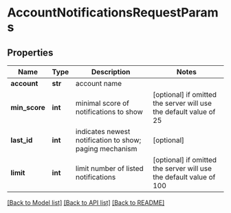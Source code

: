 # AccountNotificationsRequestParams

## Properties
Name | Type | Description | Notes
------------ | ------------- | ------------- | -------------
**account** | **str** | account name | 
**min_score** | **int** | minimal score of notifications to show | [optional]  if omitted the server will use the default value of 25
**last_id** | **int** | indicates newest notification to show; paging mechanism | [optional] 
**limit** | **int** | limit number of listed notifications | [optional]  if omitted the server will use the default value of 100

[[Back to Model list]](../README.md#documentation-for-models) [[Back to API list]](../README.md#documentation-for-api-endpoints) [[Back to README]](../README.md)


